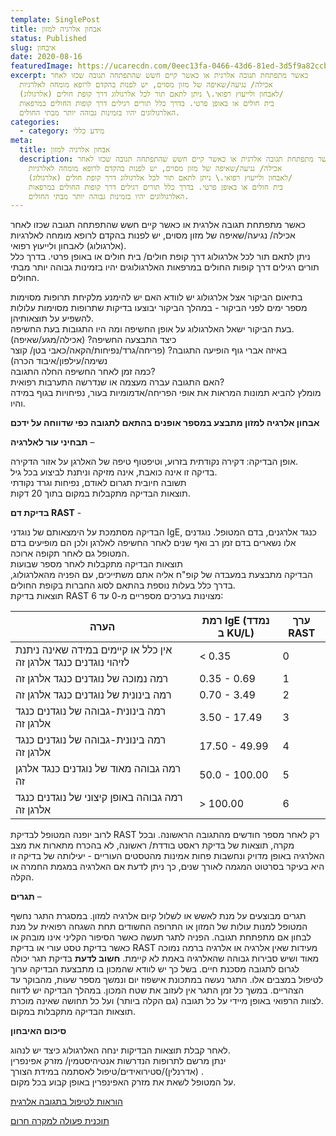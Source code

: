 ```yaml
---
template: SinglePost
title: אבחון אלרגיה למזון
status: Published
slug: איבחון
date: 2020-08-16
featuredImage: https://ucarecdn.com/0eec13fa-0466-43d6-81ed-3d5f9a82ccb3/
excerpt: כאשר מתפתחת תגובה אלרגית או כאשר קיים חשש שהתפתחה תגובה שכזו לאחר
  אכילה/ נגיעה/שאיפה של מזון מסוים, יש לפנות בהקדם לרופא מומחה לאלרגיות
  (אלרגולוג) לאבחון ולייעוץ רפואי.\ ניתן לתאם תור לכל אלרגולוג דרך קופת חולים/
  בית חולים או באופן פרטי. בדרך כלל תורים רגילים דרך קופות החולים במרפאות
  האלרגולוגים יהיו בזמינות גבוהה יותר מבתי החולים.
categories:
  - category: מידע כללי
meta:
  title: אבחון אלרגיה למזון
  description: כאשר מתפתחת תגובה אלרגית או כאשר קיים חשש שהתפתחה תגובה שכזו לאחר
    אכילה/ נגיעה/שאיפה של מזון מסוים, יש לפנות בהקדם לרופא מומחה לאלרגיות
    (אלרגולוג) לאבחון ולייעוץ רפואי.\ ניתן לתאם תור לכל אלרגולוג דרך קופת חולים/
    בית חולים או באופן פרטי. בדרך כלל תורים רגילים דרך קופות החולים במרפאות
    האלרגולוגים יהיו בזמינות גבוהה יותר מבתי החולים.
---
```

כאשר מתפתחת תגובה אלרגית או כאשר קיים חשש שהתפתחה תגובה שכזו לאחר אכילה/ נגיעה/שאיפה של מזון מסוים, יש לפנות בהקדם לרופא מומחה לאלרגיות (אלרגולוג) לאבחון ולייעוץ רפואי.\
ניתן לתאם תור לכל אלרגולוג דרך קופת חולים/ בית חולים או באופן פרטי. בדרך כלל תורים רגילים דרך קופות החולים במרפאות האלרגולוגים יהיו בזמינות גבוהה יותר מבתי החולים.

בתיאום הביקור אצל אלרגולוג יש לוודא האם יש להימנע מלקיחת תרופות מסוימות מספר ימים לפני הביקור - במהלך הביקור יבוצעו בדיקות שתרופות מסוימות עלולות להשפיע על תוצאותיהן. \
בעת הביקור ישאל האלרגולוג על אופן החשיפה ומה היו התגובות בעת החשיפה.\
כיצד התבצעה החשיפה? (אכילה/מגע/שאיפה)\
באיזה אברי גוף הופיעה התגובה? (פריחה/גרד/נפיחות/הקאה/כאבי בטן/ קוצר נשימה/עילפון/איבוד הכרה)\
כמה זמן לאחר החשיפה החלה התגובה?\
האם התגובה עברה מעצמה או שנדרשה התערבות רפואית?\
מומלץ להביא תמונות המראות את אופי הפריחה/אדמומיות בעור, נפיחויות בגוף במידה והיו.

**אבחון אלרגיה למזון מתבצע במספר אופנים בהתאם לתגובה כפי שדווחה על ידכם**

**תבחיני עור לאלרגיה** – 

אופן הבדיקה: דקירה נקודתית בזרוע, וטיפטוף טיפה של האלרגן על אזור הדקירה. \
בדיקה זו אינה כואבת, אינה מזיקה וניתנת לביצוע בכל גיל.\
תשובה חיובית תגרום לאודם, נפיחות וגרד נקודתי \
תוצאות הבדיקה מתקבלות במקום בתוך 20 דקות.

**בדיקת דם RAST** - 

הבדיקה מסתמכת על הימצאותם של נוגדני IgE, כנגד אלרגנים, בדם המטופל. נוגדנים אלו נשארים בדם זמן רב ואף שנים לאחר החשיפה לאלרגן ולכן הם מופיעים בדם המטופל גם לאחר תקופה ארוכה.\
תוצאות הבדיקה מתקבלות לאחר מספר שבועות \
הבדיקה מתבצעת במעבדה של קופ"ח אליה אתם משתייכים, עם הפניה מהאלרגולוג, בדרך כלל בעלות נוספת בהתאם לסוג החברות בקופת החולים.\
תוצאות בדיקת RAST מצוינות בערכים מספריים מ-0 עד 6:

| הערה                                                                 | רמת IgE (נמדד ב KU/L) | ערך RAST |
| -------------------------------------------------------------------- | --------------------- | -------- |
| אין כלל או קיימים במידה שאינה ניתנת לזיהוי  נוגדנים  כנגד  אלרגן  זה | < 0.35                | 0        |
| רמה נמוכה של  נוגדנים  כנגד  אלרגן  זה                               | 0.35 - 0.69           | 1        |
| רמה בינונית של  נוגדנים  כנגד  אלרגן  זה                             | 0.70 - 3.49           | 2        |
| רמה בינונית-גבוהה של  נוגדנים  כנגד  אלרגן  זה                       | 3.50 - 17.49          | 3        |
| רמה בינונית-גבוהה של  נוגדנים  כנגד  אלרגן  זה                       | 17.50 - 49.99         | 4        |
| רמה גבוהה מאוד של  נוגדנים  כנגד  אלרגן  זה                          | 50.0 - 100.00         | 5        |
| רמה גבוהה באופן קיצוני של  נוגדנים  כנגד  אלרגן  זה                  | \> 100.00             | 6        |

לרוב יופנה המטופל לבדיקת RAST רק לאחר מספר חודשים מהתגובה הראשונה. ובכל מקרה, תוצאות של בדיקת ראסט בודדת/ ראשונה, לא בהכרח מתארות את מצב האלרגיה באופן מדויק ונחשבות פחות אמינות מהטסטים העוריים - יעילותה של בדיקה זו היא בעיקר בסרטוט המגמה לאורך שנים, כך ניתן לדעת אם האלרגיה במגמת החמרה או הקלה.

**תגרים** – 

תגרים מבוצעים על מנת לאשש או לשלול קיום אלרגיה למזון. במסגרת התגר נחשף המטופל למנות עולות של המזון או התרופה החשודים תחת השגחה רפואית על מנת לבחון אם מתפתחת תגובה.
 הפניה לתגר תעשה כאשר הסיפור הקליני אינו מובהק או כאשר בדיקת טסט עורי או בדיקת RAST מעידות שאין אלרגיה או אלרגיה ברמה נמוכה מאוד ושיש סבירות גבוהה שהאלרגיה באמת לא קיימת. **חשוב לדעת** בדיקת תגר יכולה לגרום לתגובה מסכנת חיים. בשל כך יש לוודא שהמכון בו מתבצעת הבדיקה ערוך לטיפול במצבים אלו. התגר נעשה במתכונת אישפוז יום ונמשך מספר שעות, מהבוקר עד הצהריים. במשך כל זמן התגר אין לעזוב את שטח המכון. במהלך הבדיקה יש לדווח לצוות הרפואי באופן מיידי על כל תגובה (גם הקלה ביותר) ועל כל תחושה שאינה מוכרת. \
תוצאות הבדיקה מתקבלות במקום.



**סיכום האיבחון** 

לאחר קבלת תוצאות הבדיקות ינחה האלרגולוג כיצד יש לנהוג. \
ינתן מרשם לתרופות הנדרשות
 אנטיהיסטמין/ מזרק אפינפרין (אדרנלין)/סטירואידים/טיפול לאסתמה במידת הצורך
.\
על המטופל לשאת את מזרק האפינפרין באופן קבוע בכל מקום.





[הוראות לטיפול בתגובה אלרגית](/posts/טיפול-בתגובה-אלרגית/)

[תוכנית פעולה למקרה חרום](https://ucarecdn.com/e7d38141-da74-489f-bc92-c18a1623b560/)
